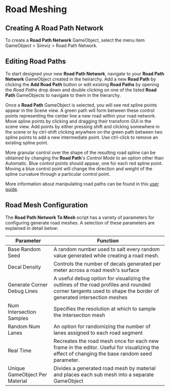 # Road Meshing

## Creating A Road Path Network

To create a __Road Path Network__ GameObject, select the menu item GameObject > Simviz > Road Path Network.


## Editing Road Paths

To start designed your new __Road Path Network__, navigate to your __Road Path Network__ GameObject created in the heirarchy. Add a new __Road Path__ by clicking the __Add Road Path__ button or edit existing __Road Paths__ by opening the _Road Paths_ drop down and double clicking on one of the listed __Road Path__ GameObjects to navigate to them in the hierarchy.

Once a __Road Path__ GameObject is selected, you will see red spline points appear in the Scene view. A green path will form between these control points representing the center line a new road within your road network. Move spline points by clicking and dragging their transform GUI in the scene view. Add points by either pressing shift and clicking somewhere in the scene or by ctrl-shift clicking anywhere on the green path between two spline points to add a new intermediate point. Use ctrl-click to remove an existing spline point.

More granular control over the shape of the resulting road spline can be obtained by changing the __Road Path__'s _Control Mode_ to an option other than Automatic. Blue control points should appear, one for each red spline point. Moving a blue control point will change the direction and weight of the spline curvature through a particular control point.

More information about manipulating road paths can be found in this [user guide](https://docs.google.com/document/d/1-FInNfD2GC-fVXO6KyeTSp9OSKst5AzLxDaBRb69b-Y/edit).


## Road Mesh Configuration

The __Road Path Network To Mesh__ script has a variety of parameters for configuring generate road meshes. A selection of these parameters are explained in detail below:

| Parameter | Function |
| --------- | ------ |
| Base Random Seed | A random number used to salt every random value generated while creating a road mesh. |
| Decal Density | Controls the number of decals generated per meter across a road mesh's surface |
| Generate Corner Debug Lines | A useful debug option for visualizing the outlines of the road profiles and rounded corner tangents used to shape the border of generated intersection meshes |
| Num Intersection Samples | Specifies the resolution at which to sample the intersection mesh |
| Random Num Lanes | An option for randomizing the number of lanes assigned to each road segment |
| Real Time | Recreates the road mesh once for each new frame in the editor. Useful for visualizing the effect of changing the base random seed parameter. |
| Unique GameObject Per Material | Divides a generated road mesh by material and places each sub mesh into a separate GameObject |
